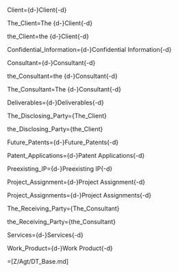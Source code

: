 Client={d-}Client{-d}

The_Client=The {d-}Client{-d}

the_Client=the {d-}Client{-d}

Confidential_Information={d-}Confidential Information{-d}

Consultant={d-}Consultant{-d}

the_Consultant=the {d-}Consultant{-d}

The_Consultant=The {d-}Consultant{-d}

Deliverables={d-}Deliverables{-d}

The_Disclosing_Party={The_Client}

the_Disclosing_Party={the_Client}

Future_Patents={d-}Future_Patents{-d}

Patent_Applications={d-}Patent Applications{-d}

Preexisting_IP={d-}Preexisting IP{-d}

Project_Assignment={d-}Project Assignment{-d}

Project_Assignments={d-}Project Assignments{-d}

The_Receiving_Party={The_Consultant}

the_Receiving_Party={the_Consultant}

Services={d-}Services{-d}

Work_Product={d-}Work Product{-d}

=[Z/Agt/DT_Base.md]